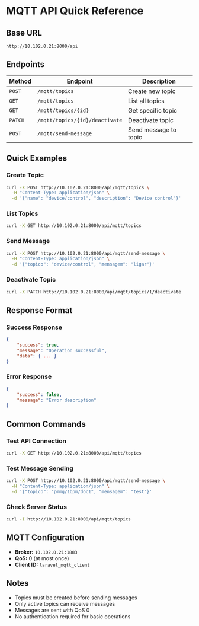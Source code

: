 # MQTT API Quick Reference

## Base URL
`http://10.102.0.21:8000/api`

## Endpoints

| Method | Endpoint | Description |
|--------|----------|-------------|
| `POST` | `/mqtt/topics` | Create new topic |
| `GET` | `/mqtt/topics` | List all topics |
| `GET` | `/mqtt/topics/{id}` | Get specific topic |
| `PATCH` | `/mqtt/topics/{id}/deactivate` | Deactivate topic |
| `POST` | `/mqtt/send-message` | Send message to topic |

## Quick Examples

### Create Topic
```bash
curl -X POST http://10.102.0.21:8000/api/mqtt/topics \
  -H "Content-Type: application/json" \
  -d '{"name": "device/control", "description": "Device control"}'
```

### List Topics
```bash
curl -X GET http://10.102.0.21:8000/api/mqtt/topics
```

### Send Message
```bash
curl -X POST http://10.102.0.21:8000/api/mqtt/send-message \
  -H "Content-Type: application/json" \
  -d '{"topico": "device/control", "mensagem": "ligar"}'
```

### Deactivate Topic
```bash
curl -X PATCH http://10.102.0.21:8000/api/mqtt/topics/1/deactivate
```

## Response Format

### Success Response
```json
{
    "success": true,
    "message": "Operation successful",
    "data": { ... }
}
```

### Error Response
```json
{
    "success": false,
    "message": "Error description"
}
```

## Common Commands

### Test API Connection
```bash
curl -X GET http://10.102.0.21:8000/api/mqtt/topics
```

### Test Message Sending
```bash
curl -X POST http://10.102.0.21:8000/api/mqtt/send-message \
  -H "Content-Type: application/json" \
  -d '{"topico": "pmmg/1bpm/doc1", "mensagem": "test"}'
```

### Check Server Status
```bash
curl -I http://10.102.0.21:8000/api/mqtt/topics
```

## MQTT Configuration

- **Broker:** `10.102.0.21:1883`
- **QoS:** 0 (at most once)
- **Client ID:** `laravel_mqtt_client`

## Notes

- Topics must be created before sending messages
- Only active topics can receive messages
- Messages are sent with QoS 0
- No authentication required for basic operations 